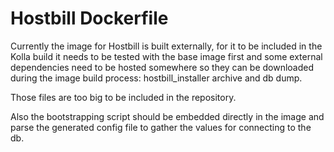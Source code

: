 Hostbill Dockerfile
===================

Currently the image for Hostbill is built externally, for it to be included
in the Kolla build it needs to be tested with the base image first and some
external dependencies need to be hosted somewhere so they can be downloaded
during the image build process: hostbill_installer archive and db dump.

Those files are too big to be included in the repository.

Also the bootstrapping script should be embedded directly in the image and
parse the generated config file to gather the values for connecting to the db.